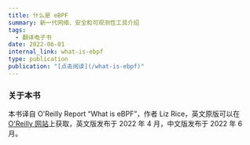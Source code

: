 ```yaml
---
title: 什么是 eBPF
summary: 新一代网络、安全和可观测性工具介绍
tags:
  - 翻译电子书
date: 2022-06-01
internal_link: what-is-ebpf
type: publication
publication: "[点击阅读](/what-is-ebpf)"
---
```


### 关于本书

本书译自 O'Reilly Report “What is eBPF”，作者 Liz Rice，英文原版可以在 [O'Reilly 网站](https://www.oreilly.com/library/view/what-is-ebpf/9781492097266/)上获取，英文版发布于 2022 年 4 月，中文版发布于 2022 年 6 月。
